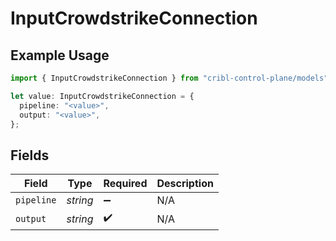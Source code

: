 # InputCrowdstrikeConnection

## Example Usage

```typescript
import { InputCrowdstrikeConnection } from "cribl-control-plane/models";

let value: InputCrowdstrikeConnection = {
  pipeline: "<value>",
  output: "<value>",
};
```

## Fields

| Field              | Type               | Required           | Description        |
| ------------------ | ------------------ | ------------------ | ------------------ |
| `pipeline`         | *string*           | :heavy_minus_sign: | N/A                |
| `output`           | *string*           | :heavy_check_mark: | N/A                |